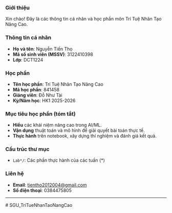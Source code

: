 ### Giới thiệu
Xin chào! Đây là các thông tin cá nhân và học phần môn Trí Tuệ Nhân Tạo Nâng Cao.

### Thông tin cá nhân
- **Họ và tên**: Nguyễn Tiến Thọ
- **Mã số sinh viên (MSSV)**: 3122410398
- **Lớp**: DCT1224

### Học phần
- **Tên học phần**: Trí Tuệ Nhân Tạo Nâng Cao
- **Mã học phần**: 841458
- **Giảng viên**: Đỗ Như Tài
- **Kỳ/Năm học**: HK1 2025-2026

### Mục tiêu học phần (tóm tắt)
- **Hiểu** các khái niệm nâng cao trong AI/ML.
- **Vận dụng** thuật toán và mô hình để giải quyết bài toán thực tế.
- **Thực hành** trên notebook, xây dựng thí nghiệm và đánh giá kết quả.

### Cấu trúc thư mục
- `Lab*/`: Các phần thực hành của các tuần (*)

### Liên hệ
- **Email**: tientho2012004@gmail.com
- **Số điện thoại**: 0384475805

---

#   S G U _ T r i T u e N h a n T a o N a n g C a o  
 